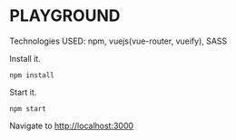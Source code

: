 # PLAYGROUND

Technologies USED: npm, vuejs(vue-router, vueify), SASS

Install it.
```
npm install
```

Start it.
```
npm start
```

Navigate to [http://localhost:3000](http://localhost:3000)
